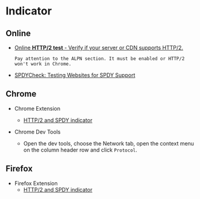 # Indicator

## Online

* [Online **HTTP/2 test** - Verify if your server or CDN supports HTTP/2.](https://tools.keycdn.com/http2-test)

  ```
  Pay attention to the ALPN section. It must be enabled or HTTP/2 won't work in Chrome.
  ```

* [SPDYCheck: Testing Websites for SPDY Support](https://spdycheck.org/)

## Chrome

* Chrome Extension
  * [HTTP/2 and SPDY indicator](https://chrome.google.com/webstore/detail/http2-and-spdy-indicator/mpbpobfflnpcgagjijhmgnchggcjblin?hl=en)

* Chrome Dev Tools
  * Open the dev tools, choose the Network tab, open the context menu on the column header row and click `Protocol`.

## Firefox

* Firefox Extension
  * [HTTP/2 and SPDY indicator](https://addons.mozilla.org/en-us/firefox/addon/spdy-indicator/)

